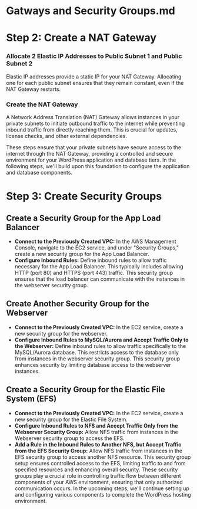 # Gatways and Security Groups.md
# Step 2: Create a NAT Gateway
### Allocate 2 Elastic IP Addresses to Public Subnet 1 and Public Subnet 2
Elastic IP addresses provide a static IP for your NAT Gateway. Allocating one for each public subnet ensures that they remain constant, even if the NAT Gateway restarts.
### Create the NAT Gateway
A Network Address Translation (NAT) Gateway allows instances in your private subnets to initiate outbound traffic to the internet while preventing inbound traffic from directly reaching them. This is crucial for updates, license checks, and other external dependencies.

These steps ensure that your private subnets have secure access to the internet through the NAT Gateway, providing a controlled and secure environment for your WordPress application and database tiers. In the following steps, we'll build upon this foundation to configure the application and database components.

# Step 3: Create Security Groups
## Create a Security Group for the App Load Balancer
-	**Connect to the Previously Created VPC:** In the AWS Management Console, navigate to the EC2 service, and under "Security Groups," create a new security group for the App Load Balancer.
-	**Configure Inbound Rules:** Define inbound rules to allow traffic necessary for the App Load Balancer. This typically includes allowing HTTP (port 80) and HTTPS (port 443) traffic.
This security group ensures that the load balancer can communicate with the instances in the webserver security group.
## Create Another Security Group for the Webserver
-	**Connect to the Previously Created VPC:** In the EC2 service, create a new security group for the webserver.
-	**Configure Inbound Rules to MySQL/Aurora and Accept Traffic Only to the Webserver:** Define inbound rules to allow traffic specifically to the MySQL/Aurora database. This restricts access to the database only from instances in the webserver security group.
This security group enhances security by limiting database access to the webserver instances.
## Create a Security Group for the Elastic File System (EFS)
-	**Connect to the Previously Created VPC:** In the EC2 service, create a new security group for the Elastic File System.
-	**Configure Inbound Rules to NFS and Accept Traffic Only from the Webserver Security Group:** Allow NFS traffic from instances in the Webserver security group to access the EFS.
-	**Add a Rule in the Inbound Rules to Another NFS, but Accept Traffic from the EFS Security Group:** Allow NFS traffic from instances in the EFS security group to access another NFS resource.
This security group setup ensures controlled access to the EFS, limiting traffic to and from specified resources and enhancing overall security.
These security groups play a crucial role in controlling traffic flow between different components of your AWS environment, ensuring that only authorized communication occurs. In the upcoming steps, we'll continue setting up and configuring various components to complete the WordPress hosting environment.
